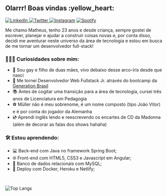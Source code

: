 <h2> Olarrr! Boas vindas :yellow_heart: </h2>

<a href="https://www.linkedin.com/in/matheuxmuller/" target="_blank"><img src="https://img.shields.io/badge/LinkedIn-%230077B5.svg?&style=flat-square&logo=linkedin&logoColor=white" alt="LinkedIn"> </a>
<a href="https://twitter.com/matheuxmuller" target="_blank"><img src="https://img.shields.io/badge/-Twitter-1da1f2?style=flat-square&labelColor=1da1f2&logo=twitter&logoColor=white" alt="Twitter"> </a>
<a href="https://www.instagram.com/matheuxmuller/" target="_blank"><img src="https://img.shields.io/badge/Instagram-%23E4405F.svg?&style=flat-square&logo=instagram&logoColor=white" alt="Instagram" ></a>
<a href="https://open.spotify.com/user/1g0xg7pfxk1kaspgr1nwbknxr?si=W3W9xfBlRZiC5nq0Tivj6w" target="_blank"><img src="https://img.shields.io/badge/-Spotify-00FF7F?style=flat-square&labelColor=00FF7F&logo=spotify&logoColor=white" alt="Spotify"> </a>


<p> Me chamo Matheus, tenho 23 anos e desde criança, sempre gostei de escrever, planejar e ajudar a construir coisas novas e, por conta disso, decidi me aventurar neste universo da área de tecnologia e estou em busca de me tornar um desenvolvedor full-stack! </p>

<h3>👨🏻‍💻 Curiosidades sobre mim: </h3>

- :rainbow: Sou gay e filho de duas mães, vivo debaixo desse arco-íris desde que nasci
- :seedling: Me tornei Desenvolvedor Web Fullstack Jr. através do bootcamp da [Generation Brasil](https://brazil.generation.org/)
- :books: Antes de cogitar uma transição para a área de tecnologia, cursei três anos de Licenciatura em Pedagogia 
- :soccer: Müller não é meu sobrenome, é um nome composto (tipo João Vitor) e é por conta do jogador da Alemanha
- :cd: Aprendi inglês lendo e reescrevendo os encartes de CD da Madonna (além de decorar as falas dos shows hahaha)

<h3>🛠 Estou aprendendo: </h3>

- :computer: Back-end com Java no framework Spring Boot;
- :globe_with_meridians: Front-end com HTML5, CSS3 e Javascript em Angular;
- :floppy_disk: Banco de dados relacionais com MySQL;
- :whale: Deploy com Docker, Heroku e Netlify;


<br>

![Top Langs](https://github-readme-stats.vercel.app/api/top-langs/?username=matheuxmuller&layout=compact&theme=buefy)
